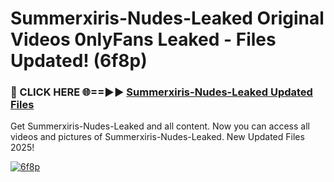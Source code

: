 # Summerxiris-Nudes-Leaked Original Videos 0nlyFans Leaked - Files Updated! (6f8p)

<h3>🔴 CLICK HERE 🌐==►► <a href="https://tinyurl.com/4mcuefdz" rel="nofollow">Summerxiris-Nudes-Leaked Updated Files</a></h3>

Get Summerxiris-Nudes-Leaked and all content. Now you can access all videos and pictures of Summerxiris-Nudes-Leaked. New Updated Files 2025!

[![6f8p](https://i.imgur.com/StAQSOY.gif)](https://tinyurl.com/4mcuefdz)
